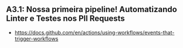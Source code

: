 ## A3.1: Nossa primeira pipeline! Automatizando Linter e Testes nos Pll Requests

- https://docs.github.com/en/actions/using-workflows/events-that-trigger-workflows
